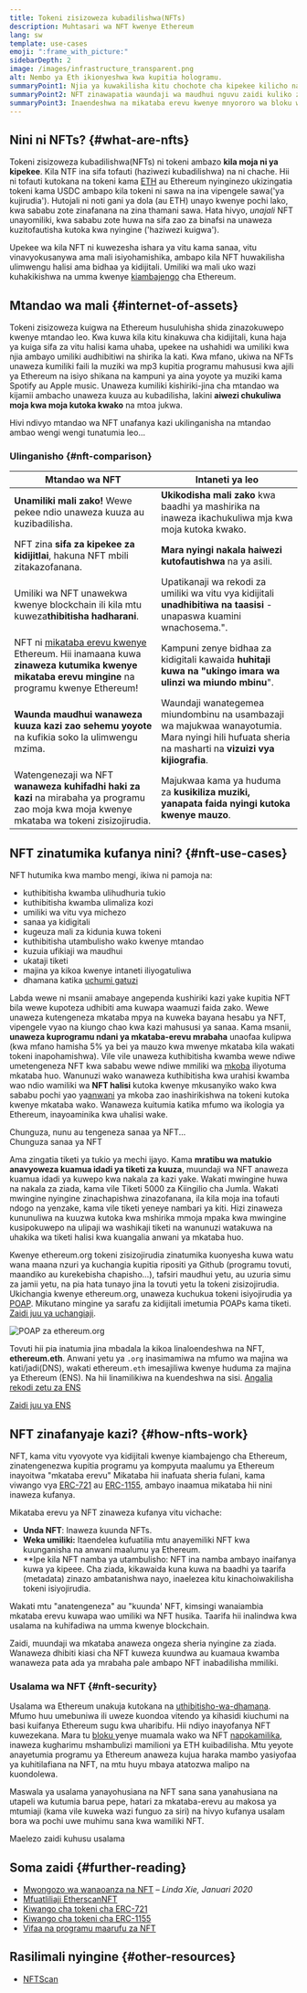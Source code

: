 ```yaml
---
title: Tokeni zisizoweza kubadilishwa(NFTs)
description: Muhtasari wa NFT kwenye Ethereum
lang: sw
template: use-cases
emoji: ":frame_with_picture:"
sidebarDepth: 2
image: /images/infrastructure_transparent.png
alt: Nembo ya Eth ikionyeshwa kwa kupitia hologramu.
summaryPoint1: Njia ya kuwakilisha kitu chochote cha kipekee kilicho na msingi wa Ethereum.
summaryPoint2: NFT zinawapatia waundaji wa maudhui nguvu zaidi kuliko zamani.
summaryPoint3: Inaendeshwa na mikataba erevu kwenye mnyororo wa bloku wa Ethereum.
---
```


## Nini ni NFTs? {#what-are-nfts}

Tokeni zisizoweza kubadilishwa(NFTs) ni tokeni ambazo **kila moja ni ya kipekee**. Kila NTF ina sifa tofauti (haziwezi kubadilishwa) na ni chache. Hii ni tofauti kutokana na tokeni kama [ETH](/glossary/#ether) au Ethereum nyinginezo ukizingatia tokeni kama USDC ambapo kila tokeni ni sawa na ina vipengele sawa('ya kujirudia'). Hutojali ni noti gani ya dola (au ETH) unayo kwenye pochi lako, kwa sababu zote zinafanana na zina thamani sawa. Hata hivyo, _unajali_ NFT unayomiliki, kwa sababu zote huwa na sifa zao za binafsi na unaweza kuzitofautisha kutoka kwa nyingine ('haziwezi kuigwa').

Upekee wa kila NFT ni kuwezesha ishara ya vitu kama sanaa, vitu vinavyokusanywa ama mali isiyohamishika, ambapo kila NFT huwakilisha ulimwengu halisi ama bidhaa ya kidijitali. Umiliki wa mali uko wazi kuhakikishwa na umma kwenye [kiambajengo](/glossary/#blockchain) cha Ethereum.

<YouTube id="Xdkkux6OxfM" />

## Mtandao wa mali {#internet-of-assets}

Tokeni zisizoweza kuigwa na Ethereum husuluhisha shida zinazokuwepo kwenye mtandao leo. Kwa kuwa kila kitu kinakuwa cha kidijitali, kuna haja ya kuiga sifa za vitu halisi kama uhaba, upekee na ushahidi wa umiliki kwa njia ambayo umiliki audhibitiwi na shirika la kati. Kwa mfano, ukiwa na NFTs unaweza kumiliki faili la muziki wa mp3 kupitia programu mahususi kwa ajili ya Ethereum na isiyo shikana na kampuni ya aina yoyote ya muziki kama Spotify au Apple music. Unaweza kumiliki kishiriki-jina cha mtandao wa kijamii ambacho unaweza kuuza au kubadilisha, lakini **aiwezi chukuliwa moja kwa moja kutoka kwako** na mtoa jukwa.

Hivi ndivyo mtandao wa NFT unafanya kazi ukilinganisha na mtandao ambao wengi wengi tunatumia leo...

### Ulinganisho {#nft-comparison}

| Mtandao wa NFT                                                                                                                                                         | Intaneti ya leo                                                                                                                                     |
| ---------------------------------------------------------------------------------------------------------------------------------------------------------------------- | --------------------------------------------------------------------------------------------------------------------------------------------------- |
| **Unamiliki mali zako!** Wewe pekee ndio unaweza kuuza au kuzibadilisha.                                                                                               | **Ukikodisha mali zako** kwa baadhi ya mashirika na inaweza ikachukuliwa mja kwa moja kutoka kwako.                                                 |
| NFT zina **sifa za kipekee za kidijitlai**, hakuna NFT mbili zitakazofanana.                                                                                           | **Mara nyingi nakala haiwezi kutofautishwa** na ya asili.                                                                                           |
| Umiliki wa NFT unawekwa kwenye blockchain ili kila mtu kuweza**thibitisha hadharani**.                                                                                 | Upatikanaji wa rekodi za umiliki wa vitu vya kidijitali **unadhibitiwa na taasisi** - unapaswa kuamini wnachosema.".                                |
| NFT ni [mikataba erevu kwenye](/glossary/#smart-contract) Ethereum. Hii inamaana kuwa **zinaweza kutumika kwenye mikataba erevu mingine** na programu kwenye Ethereum! | Kampuni zenye bidhaa za kidigitali kawaida **huhitaji kuwa na "ukingo imara wa ulinzi wa miundo mbinu**".                                           |
| **Waunda maudhui wanaweza kuuza kazi zao sehemu yoyote** na kufikia soko la ulimwengu mzima.                                                                           | Waundaji wanategemea miundombinu na usambazaji wa majukwaa wanayotumia. Mara nyingi hili hufuata sheria na masharti na **vizuizi vya kijiografia**. |
| Watengenezaji wa NFT **wanaweza kuhifadhi haki za kazi** na mirabaha ya programu zao moja kwa moja kwenye mkataba wa tokeni zisizojirudia.                             | Majukwaa kama ya huduma za **kusikiliza muziki, yanapata faida nyingi kutoka kwenye mauzo**.                                                        |

## NFT zinatumika kufanya nini? {#nft-use-cases}

NFT hutumika kwa mambo mengi, ikiwa ni pamoja na:

- kuthibitisha kwamba ulihudhuria tukio
- kuthibitisha kwamba ulimaliza kozi
- umiliki wa vitu vya michezo
- sanaa ya kidigitali
- kugeuza mali za kidunia kuwa tokeni
- kuthibitisha utambulisho wako kwenye mtandao
- kuzuia ufikiaji wa maudhui
- ukataji tiketi
- majina ya kikoa kwenye intaneti iliyogatuliwa
- dhamana katika [uchumi gatuzi](/glossary/#defi)

Labda wewe ni msanii amabaye angependa kushiriki kazi yake kupitia NFT bila wewe kupoteza udhibiti ama kuwapa waamuzi faida zako. Wewe unaweza kutengeneza mkataba mpya na kuweka bayana hesabu ya NFT, vipengele vyao na kiungo chao kwa kazi mahususi ya sanaa. Kama msanii, **unaweza kuprogramu ndani ya mkataba-erevu mrabaha** unaofaa kulipwa (kwa mfano hamisha 5% ya bei ya mauzo kwa mwenye mkataba kila wakati tokeni inapohamishwa). Vile vile unaweza kuthibitisha kwamba wewe ndiwe umetengeneza NFT kwa sababu wewe ndiwe mmiliki wa [mkoba](/glossary/#wallet) iliyotuma mkataba huo. Wanunuzi wako wanaweza kuthibitisha kwa urahisi kwamba wao ndio wamiliki wa **NFT halisi** kutoka kwenye mkusanyiko wako kwa sababu pochi yao ya[anwani](/glossary/#address) ya mkoba zao inashirikishwa na tokeni kutoka kwenye mkataba wako. Wanaweza kuitumia katika mfumo wa ikologia ya Ethereum, inayoaminika kwa uhalisi wake.

<InfoBanner shouldSpaceBetween emoji=":eyes:" mt="8">
  <div>Chunguza, nunu au tengeneza sanaa ya NFT...</div>
  <ButtonLink href="/dapps/?category=collectibles#explore">
    Chunguza sanaa ya NFT
  </ButtonLink>
</InfoBanner>

Ama zingatia tiketi ya tukio ya mechi ijayo. Kama **mratibu wa matukio anavyoweza kuamua idadi ya tiketi za kuuza**, muundaji wa NFT anaweza kuamua idadi ya kuwepo kwa nakala za kazi yake. Wakati mwingine huwa na nakala za ziada, kama vile Tiketi 5000 za Kiingilio cha Jumla. Wakati mwingine nyingine zinachapishwa zinazofanana, ila kila moja ina tofauti ndogo na yenzake, kama vile tiketi yeneye nambari ya kiti. Hizi zinaweza kununuliwa na kuuzwa kutoka kwa mshirika mmoja mpaka kwa mwingine kusipokuwepo na ulipaji wa washikaji tiketi na wanunuzi watakuwa na uhakika wa tiketi halisi kwa kuangalia anwani ya mkataba huo.

Kwenye ethereum.org tokeni zisizojirudia zinatumika kuonyesha kuwa watu wana maana nzuri ya kuchangia kupitia ripositi ya Github (programu tovuti, maandiko au kurekebisha chapisho...), tafsiri maudhui yetu, au uzuria simu za jamii yetu, na pia hata tunayo jina la tovuti yetu la tokeni zisizojirudia. Ukichangia kwenye ethereum.org, unaweza kuchukua tokeni isiyojirudia ya [POAP](/glossary/#poap). Mikutano mingine ya sarafu za kidijitali imetumia POAPs kama tiketi. [Zaidi juu ya uchangiaji](/contributing/#poap).

![POAP za ethereum.org](./poap.png)

Tovuti hii pia inatumia jina mbadala la kikoa linaloendeshwa na NFT, **ethereum.eth**. Anwani yetu ya `.org` inasimamiwa na mfumo wa majina wa kati/jadi(DNS), wakati ethereum`.eth` imesajiliwa kwenye huduma za majina ya Ethereum (ENS). Na hii linamilikiwa na kuendeshwa na sisi. [Angalia rekodi zetu za ENS](https://app.ens.domains/name/ethereum.eth)

[Zaidi juu ya ENS](https://app.ens.domains)

<Divider />

## NFT zinafanyaje kazi? {#how-nfts-work}

NFT, kama vitu vyovyote vya kidijitali kwenye kiambajengo cha Ethereum, zinatengenezwa kupitia programu ya kompyuta maalumu ya Ethereum inayoitwa "mkataba erevu" Mikataba hii inafuata sheria fulani, kama viwango vya [ERC-721](/glossary/#erc-721) au [ERC-1155](/glossary/#erc-1155), ambayo inaamua mikataba hii nini inaweza kufanya.

Mikataba erevu ya NFT zinaweza kufanya vitu vichache:

- **Unda NFT**: Inaweza kuunda NFTs.
- **Weka umiliki:** Itaendelea kufuatilia mtu anayemiliki NFT kwa kuunganisha na anwani maalumu ya Ethereum.
- **Ipe kila NFT namba ya utambulisho: NFT ina namba ambayo inaifanya kuwa ya kipeee. Cha ziada, kikawaida kuna kuwa na baadhi ya taarifa (metadata) zinazo ambatanishwa nayo, inaelezea kitu kinachoiwakilisha tokeni isiyojirudia.</li> </ul>

Wakati mtu "anatengeneza" au "kuunda' NFT, kimsingi wanaiambia mkataba erevu kuwapa wao umiliki wa NFT husika. Taarifa hii inalindwa kwa usalama na kuhifadiwa na umma kwenye blockchain.

Zaidi, muundaji wa mkataba anaweza ongeza sheria nyingine za ziada. Wanaweza dhibiti kiasi cha NFT kuweza kuundwa au kuamaua kwamba wanaweza pata ada ya mrabaha pale ambapo NFT inabadilisha mmiliki.

### Usalama wa NFT {#nft-security}

Usalama wa Ethereum unakuja kutokana na [uthibitisho-wa-dhamana](/glossary/#pos). Mfumo huu umebuniwa ili uweze kuondoa vitendo ya kihasidi kiuchumi na basi kuifanya Ethereum sugu kwa uharibifu. Hii ndiyo inayofanya NFT kuwezekana. Mara tu [bloku ](/glossary/#block)yenye muamala wako wa NFT [napokamilika](/glossary/#finality), inaweza kugharimu mshambulizi mamilioni ya ETH kuibadilisha. Mtu yeyote anayetumia programu ya Ethereum anaweza kujua haraka mambo yasiyofaa ya kuhitilafiana na NFT, na mtu huyu mbaya atatozwa malipo na kuondolewa.

Maswala ya usalama yanayohusiana na NFT sana sana yanahusiana na utapeli wa kutumia barua pepe, hatari za mkataba-erevu au makosa ya mtumiaji (kama vile kuweka wazi funguo za siri) na hivyo kufanya usalam bora wa pochi uwe muhimu sana kwa wamiliki NFT.

<ButtonLink href="/security/">
  Maelezo zaidi kuhusu usalama
</ButtonLink>

## Soma zaidi {#further-reading}

- [Mwongozo wa wanaoanza na NFT](https://linda.mirror.xyz/df649d61efb92c910464a4e74ae213c4cab150b9cbcc4b7fb6090fc77881a95d) – _Linda Xie, Januari 2020_
- [Mfuatliliaji EtherscanNFT](https://etherscan.io/nft-top-contracts)
- [Kiwango cha tokeni cha ERC-721](/developers/docs/standards/tokens/erc-721/)
- [Kiwango cha tokeni cha ERC-1155](/developers/docs/standards/tokens/erc-1155/)
- [Vifaa na programu maarufu za NFT](https://www.ethereum-ecosystem.com/blockchains/ethereum/nfts)

## Rasilimali nyingine {#other-resources}

- [NFTScan](https://nftscan.com/)

<Divider />

<QuizWidget quizKey="nfts" />
